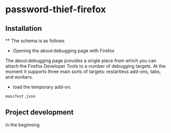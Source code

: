 # password-thief-firefox

## Installation

** The schema is as follows

* Opening the about:debugging page with Firefox

The about:debugging page provides a single place from which you can attach the Firefox Developer Tools to a number of debugging targets. At the moment it supports three main sorts of targets: restartless add-ons, tabs, and workers.

* load the temporary add-on.

```bash
manifest.json
```

## Project development

in the beginning.